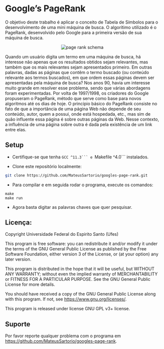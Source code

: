 # Google’s PageRank

O objetivo deste trabalho é aplicar o conceito de Tabela de Símbolos para o desenvolvimento de uma mini máquina de busca. O algorítimo utilizado é o PageRank, desenvolvido pelo Google para a primeira versão de sua máquina de busca.

<p align="center">
  <img src="https://github.com/MateusSartorio/googles-page-rank/assets/69646100/9728c7d0-a143-4101-8348-bd2708574b00" alt="page rank schema"/>
</p>

Quando um usuário digita um termo em uma máquina de busca, há interesse não apenas que os resultados obtidos sejam relevantes, mas também que os mais relevantes sejam apresentados primeiro. Em outras palavras, dadas as páginas que contêm o termo buscado (ou conteúdo relevante aos termos buscados), em que ordem essas páginas devem ser apresentadas pela máquina de busca?
Nos anos 90, havia um interesse muito grande em resolver esse problema, sendo que várias abordagens foram experimentadas. Por volta de 1997/1998, os criadores do Google propuseram o PageRank, método que serve como base para novos algoritmos até os dias de hoje. O princípio básico do PageRank consiste no fato de que a importância de uma página Web não depende de seu conteúdo, autor, quem a possui, onde está hospedada, etc., mas sim de quão influente essa página é sobre outras páginas da Web. Nesse contexto, a influência de uma página sobre outra é dada pela existência de um link entre elas.


## Setup

* Certifique-se que tenha ````GCC ^11.3``` e ````Makefile ^4.0``` instalados.

* Clone este repositório localmente:

```bash
git clone https://github.com/MateusSartorio/googles-page-rank.git
```

* Para compilar e em seguida rodar o programa, execute os comandos:

```
make
make run
```

* Agora basta digitar as palavras chaves que quer pesquisar.

## Licença:

Copyright Universidade Federal do Espirito Santo (Ufes)

This program is free software: you can redistribute it and/or modify
it under the terms of the GNU General Public License as published by
the Free Software Foundation, either version 3 of the License, or
(at your option) any later version.

This program is distributed in the hope that it will be useful,
but WITHOUT ANY WARRANTY; without even the implied warranty of
MERCHANTABILITY or FITNESS FOR A PARTICULAR PURPOSE.  See the
GNU General Public License for more details.

You should have received a copy of the GNU General Public License
along with this program.  If not, see <https://www.gnu.org/licenses/>.

This program is released under license GNU GPL v3+ license.

## Suporte
Por favor reporte qualquer problema com o programa em https://github.com/MateusSartorio/googles-page-rank.
